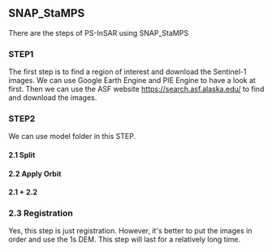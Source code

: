## SNAP_StaMPS

There are the steps of PS-InSAR using SNAP_StaMPS

### STEP1

The first step is to find a region of interest and download the Sentinel-1 images. We can use Google Earth Engine and PIE Engine to have a look at first.
Then we can use the ASF website <https://search.asf.alaska.edu/> to find and download the images.

### STEP2

We can use model folder in this STEP.

#### 2.1 Split

#### 2.2 Apply Orbit

#### 2.1 + 2.2

### 2.3 Registration

Yes, this step is just registration. However, it's better to put the images in order and use the 1s DEM. 
This step will last for a relatively long time.
